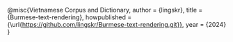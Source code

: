 @misc{Vietnamese Corpus and Dictionary,
  author =       {lingskr},
  title =        {Burmese-text-rendering},
  howpublished = {\url{https://github.com/lingskr/Burmese-text-rendering.git}},
  year =         {2024}
}
